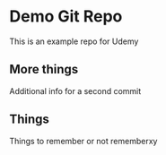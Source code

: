 # Demo Git Repo

This is an example repo for Udemy

## More things

Additional info for a second commit

## Things

Things to remember or not rememberxy

